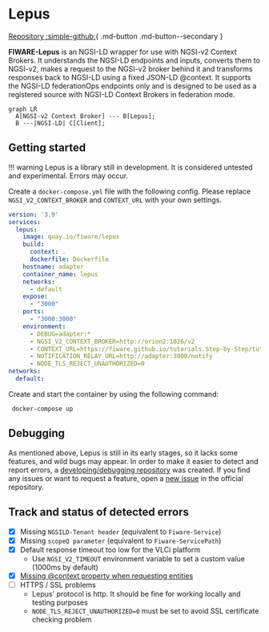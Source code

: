 # Lepus
[Repository :simple-github:](https://github.com/jason-fox/lepus){ .md-button .md-button--secondary }

**FIWARE-Lepus** is an NGSI-LD wrapper for use with NGSI-v2 Context Brokers. It understands the NGSI-LD endpoints and inputs, converts them to NGSI-v2, makes a request to the NGSI-v2 broker behind it and transforms responses back to NGSI-LD using a fixed JSON-LD @context. It supports the NGSI-LD federationOps endpoints only and is designed to be used as a registered source with NGSI-LD Context Brokers in federation mode.

```mermaid
graph LR
  A[NGSI-v2 Context Broker] --- B[Lepus];
  B ---|NGSI-LD| C[Client];
```

## Getting started

!!! warning
    Lepus is a library still in development. It is considered untested and experimental. Errors may occur.

Create a `docker-compose.yml` file with the following config. Please replace `NGSI_V2_CONTEXT_BROKER` and `CONTEXT_URL` with your own settings. 

```yaml
version: '3.9'
services:
  lepus:
    image: quay.io/fiware/lepus
    build:
      context: .
      dockerfile: Dockerfile
    hostname: adapter
    container_name: lepus
    networks:
      - default
    expose:
      - "3000"
    ports:
      - "3000:3000"
    environment:
      - DEBUG=adapter:*
      - NGSI_V2_CONTEXT_BROKER=http://orion2:1026/v2
      - CONTEXT_URL=https://fiware.github.io/tutorials.Step-by-Step/tutorials-context.jsonld
      - NOTIFICATION_RELAY_URL=http://adapter:3000/notify
      - NODE_TLS_REJECT_UNAUTHORIZED=0
networks:
  default:
```

Create and start the container by using the following command:

```
 docker-compose up
```

## Debugging
As mentioned above, Lepus is still in its early stages, so it lacks some features, and wild bugs may appear. In order to make it easier to detect and report errors, a [developing/debugging repository](https://github.com/CitCom-VRAIN/lepus-dev) was created. If you find any issues or want to request a feature, open a [new issue](https://github.com/jason-fox/lepus/issues/new/choose) in the official repository.


## Track and status of detected errors

- [x] Missing `NGSILD-Tenant header` (equivalent to `Fiware-Service`)   
- [x] Missing `scopeQ parameter` (equivalent to `Fiware-ServicePath`)  
- [x] Default response timeout too low for the VLCi platform   
    - Use `NGSI_V2_TIMEOUT` environment variable to set a custom value (1000ms by default)
- [x] [Missing @context property when requesting entities](https://github.com/jason-fox/lepus/issues/1) 
- [ ] HTTPS / SSL problems  
    - Lepus' protocol is http. It should be fine for working locally and testing purposes
    - `NODE_TLS_REJECT_UNAUTHORIZED=0` must be set to avoid SSL certificate checking problem
